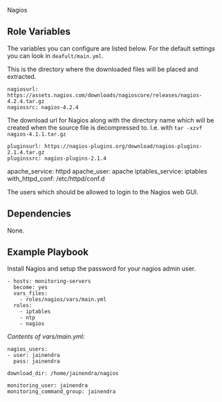 Nagios

## Role Variables

The variables you can configure are listed below. For the default settings you can look in `deafult/main.yml`.


This is the directory where the downloaded files will be placed and extracted.

    nagiosurl: https://assets.nagios.com/downloads/nagioscore/releases/nagios-4.2.4.tar.gz
    nagiossrc: nagios-4.2.4

The download url for Nagios along with the directory name which will be created when the source file is
decompressed to. I.e. with `tar -xzvf nagios-4.1.1.tar.gz`

    pluginsurl: https://nagios-plugins.org/download/nagios-plugins-2.1.4.tar.gz
    pluginssrc: nagios-plugins-2.1.4

apache_service: httpd
apache_user: apache
iptables_service: iptables
with_httpd_conf: /etc/httpd/conf.d
      
The users which should be allowed to login to the Nagios web GUI.

## Dependencies

None.

## Example Playbook

Install Nagios and setup the password for your nagios admin user.

	- hosts: monitoring-servers
	  become: yes
 	  vars_files:
		- roles/nagios/vars/main.yml
	  roles:
		- iptables
		- ntp
		- nagios

*Contents of vars/main.yml*:

    nagios_users:
	- user: jainendra
	  pass: jainendra

    download_dir: /home/jainendra/nagios

    monitoring_user: jainendra
    monitoring_command_group: jainendra

